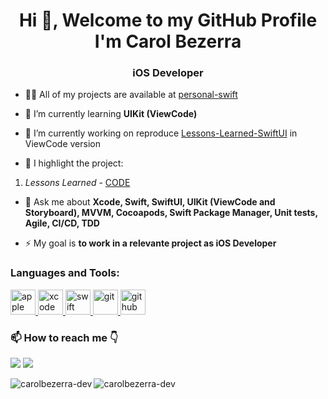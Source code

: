 <h1 align="center">Hi 👋, Welcome to my GitHub Profile </br> I'm Carol Bezerra</h1>
<h3 align="center">iOS Developer</h3>

- 👨‍💻 All of my projects are available at [personal-swift](https://github.com/carolbezerra-dev/personal-swift)

- 🌱 I’m currently learning **UIKit (ViewCode)**

- 🔭 I’m currently working on reproduce [Lessons-Learned-SwiftUI](https://github.com/carolbezerra-dev/personal-swift/tree/main/Lessons-Learned-SwiftUI) in ViewCode version

- 🌟 I highlight the project:
1) _Lessons Learned_ - [CODE](https://github.com/carolbezerra-dev/personal-swift/tree/main/Lessons-Learned-SwiftUI)

- 💬 Ask me about **Xcode, Swift, SwiftUI, UIKit (ViewCode and Storyboard), MVVM, Cocoapods, Swift Package Manager, Unit tests, Agile, CI/CD, TDD**

- ⚡ My goal is **to work in a relevante project as iOS Developer**

<h3 align="left">Languages and Tools:</h3>
<p align="left"> <a href="https://www.apple.com" target="_blank"> <img src="https://www.vectorlogo.zone/logos/apple/apple-tile.svg" alt="apple" width="40" height="40"/> </a> <a href="https://developer.apple.com/xcode/" target="_blank"> <img src="https://www.vectorlogo.zone/logos/apple_xcode/apple_xcode-icon.svg" alt="xcode" width="40" height="40"/> </a> <a href="https://developer.apple.com/swift/" target="_blank"> <img src="https://www.vectorlogo.zone/logos/swift/swift-icon.svg" alt="swift" width="40" height="40"/> </a> <a href="https://git-scm.com/" target="_blank"> <img src="https://www.vectorlogo.zone/logos/git-scm/git-scm-icon.svg" alt="git" width="40" height="40"/> </a> <a href="https://github.com/carolbezerra-dev" target="_blank"> <img src="https://www.vectorlogo.zone/logos/github/github-icon.svg" alt="github" width="40" height="40"/> </a>

<h3 align="left">📫 How to reach me 👇</h3>

[<img src="https://img.shields.io/badge/linkedin-%230077B5.svg?&style=for-the-badge&logo=linkedin&logoColor=white" />](https://www.linkedin.com/in/carolbezerra-dev/) <a href="mailto:carol.arbe@gmail.com"><img src="https://img.shields.io/badge/Gmail-D14836?style=for-the-badge&logo=gmail&logoColor=white"></a>

<img align="left" src="https://github-readme-stats.vercel.app/api/top-langs?username=carolbezerra-dev&&hide=richtextformat;layout=compact&amp;theme=dracula" alt="carolbezerra-dev" /> <img align="center" src="https://github-readme-stats.vercel.app/api?username=carolbezerra-dev&s&amp;show_icons=true&amp;include_all_commits=true&amp;theme=dracula" alt="carolbezerra-dev" />
